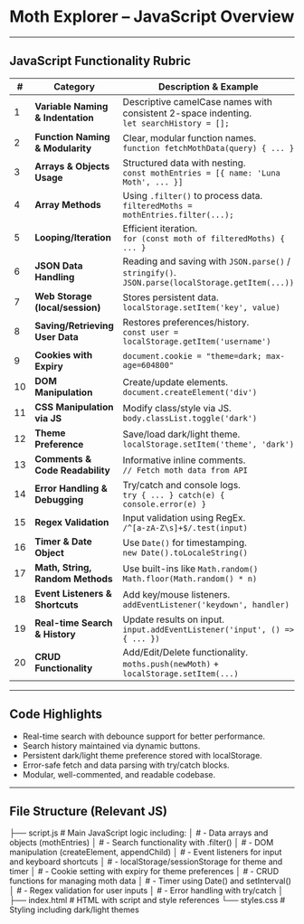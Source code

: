# Moth Explorer – JavaScript Overview

---

## JavaScript Functionality Rubric

| #  | Category                        | Description & Example                                                                 |
|----|---------------------------------|----------------------------------------------------------------------------------------|
| 1  | **Variable Naming & Indentation** | Descriptive camelCase names with consistent 2-space indenting.  <br>`let searchHistory = [];` |
| 2  | **Function Naming & Modularity** | Clear, modular function names. <br>`function fetchMothData(query) { ... }`           |
| 3  | **Arrays & Objects Usage**      | Structured data with nesting. <br>`const mothEntries = [{ name: 'Luna Moth', ... }]` |
| 4  | **Array Methods**               | Using `.filter()` to process data. <br>`filteredMoths = mothEntries.filter(...);`    |
| 5  | **Looping/Iteration**           | Efficient iteration. <br>`for (const moth of filteredMoths) { ... }`                 |
| 6  | **JSON Data Handling**          | Reading and saving with `JSON.parse()` / `stringify()`. <br>`JSON.parse(localStorage.getItem(...))` |
| 7  | **Web Storage (local/session)** | Stores persistent data. <br>`localStorage.setItem('key', value)`                     |
| 8  | **Saving/Retrieving User Data** | Restores preferences/history. <br>`const user = localStorage.getItem('username')`    |
| 9  | **Cookies with Expiry**         | `document.cookie = "theme=dark; max-age=604800"`                                     |
| 10 | **DOM Manipulation**            | Create/update elements. <br>`document.createElement('div')`                          |
| 11 | **CSS Manipulation via JS**     | Modify class/style via JS. <br>`body.classList.toggle('dark')`                      |
| 12 | **Theme Preference**            | Save/load dark/light theme. <br>`localStorage.setItem('theme', 'dark')`             |
| 13 | **Comments & Code Readability** | Informative inline comments. <br>`// Fetch moth data from API`                      |
| 14 | **Error Handling & Debugging**  | Try/catch and console logs. <br>`try { ... } catch(e) { console.error(e) }`         |
| 15 | **Regex Validation**            | Input validation using RegEx. <br>`/^[a-zA-Z\s]+$/.test(input)`                     |
| 16 | **Timer & Date Object**         | Use `Date()` for timestamping. <br>`new Date().toLocaleString()`                    |
| 17 | **Math, String, Random Methods**| Use built-ins like `Math.random()` <br>`Math.floor(Math.random() * n)`              |
| 18 | **Event Listeners & Shortcuts** | Add key/mouse listeners. <br>`addEventListener('keydown', handler)`                 |
| 19 | **Real-time Search & History**  | Update results on input. <br>`input.addEventListener('input', () => { ... })`       |
| 20 | **CRUD Functionality**          | Add/Edit/Delete functionality. <br>`moths.push(newMoth)` + `localStorage.setItem(...)` |

---

## Code Highlights

- Real-time search with debounce support for better performance.
- Search history maintained via dynamic buttons.
- Persistent dark/light theme preference stored with localStorage.
- Error-safe fetch and data parsing with try/catch blocks.
- Modular, well-commented, and readable codebase.

---

## File Structure (Relevant JS)

├── script.js # Main JavaScript logic including:
│ # - Data arrays and objects (mothEntries)
│ # - Search functionality with .filter()
│ # - DOM manipulation (createElement, appendChild)
│ # - Event listeners for input and keyboard shortcuts
│ # - localStorage/sessionStorage for theme and timer
│ # - Cookie setting with expiry for theme preferences
│ # - CRUD functions for managing moth data
│ # - Timer using Date() and setInterval()
│ # - Regex validation for user inputs
│ # - Error handling with try/catch
│
├── index.html # HTML with script and style references
└── styles.css # Styling including dark/light themes